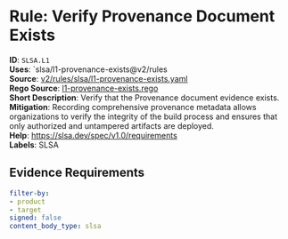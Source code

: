 # Rule: Verify Provenance Document Exists

**ID**: `SLSA.L1`  
**Uses**: `slsa/l1-provenance-exists@v2/rules  
**Source**: [v2/rules/slsa/l1-provenance-exists.yaml](https://github.com/scribe-public/sample-policies/v2/rules/slsa/l1-provenance-exists.yaml)  
**Rego Source**: [l1-provenance-exists.rego](https://github.com/scribe-public/sample-policies/v2/rules/slsa/l1-provenance-exists.rego)  
**Short Description**: Verify that the Provenance document evidence exists.  
**Mitigation**: Recording comprehensive provenance metadata allows organizations to verify the integrity of the build process and ensures that only authorized and untampered artifacts are deployed.  
**Help**: https://slsa.dev/spec/v1.0/requirements  
**Labels**: SLSA

## Evidence Requirements

```yaml
filter-by:
- product
- target
signed: false
content_body_type: slsa
```
